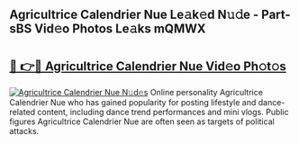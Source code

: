 ## Agricultrice Calendrier Nue Le𝚊k𝚎d N𝚞𝚍e - Part-sBS Vid𝚎o Photos Le𝚊ks mQMWX

# <h2><a href="http://fb5j63.evod.top/?m=Agricultrice+Calendrier+Nue">🔗 👉🔴 Agricultrice Calendrier Nue Vid𝚎o Ph𝚘t𝚘s</a></h2>

[![Agricultrice Calendrier Nue N𝚞d𝚎s](https://i.imgur.com/8V9OHl7.gif)](http://fb5j63.evod.top/?m=Agricultrice+Calendrier+Nue)
Online personality Agricultrice Calendrier Nue who has gained popularity for posting lifestyle and dance-related content, including dance trend performances and mini vlogs. Public figures Agricultrice Calendrier Nue are often seen as targets of political attacks. 
